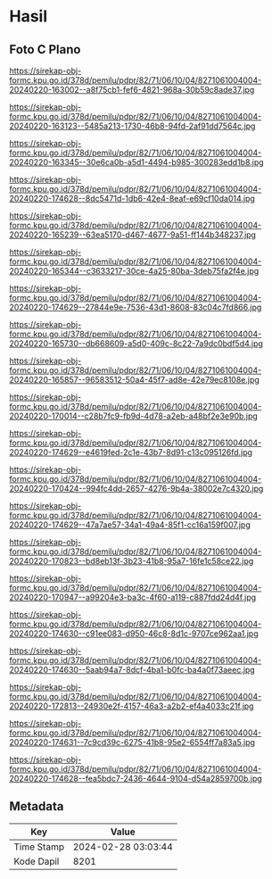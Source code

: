 # Hasil

## Foto C Plano

https://sirekap-obj-formc.kpu.go.id/378d/pemilu/pdpr/82/71/06/10/04/8271061004004-20240220-163002--a8f75cb1-fef6-4821-968a-30b59c8ade37.jpg

https://sirekap-obj-formc.kpu.go.id/378d/pemilu/pdpr/82/71/06/10/04/8271061004004-20240220-163123--5485a213-1730-46b8-94fd-2af91dd7564c.jpg

https://sirekap-obj-formc.kpu.go.id/378d/pemilu/pdpr/82/71/06/10/04/8271061004004-20240220-163345--30e6ca0b-a5d1-4494-b985-300283edd1b8.jpg

https://sirekap-obj-formc.kpu.go.id/378d/pemilu/pdpr/82/71/06/10/04/8271061004004-20240220-174628--8dc5471d-1db6-42e4-8eaf-e69cf10da014.jpg

https://sirekap-obj-formc.kpu.go.id/378d/pemilu/pdpr/82/71/06/10/04/8271061004004-20240220-165239--63ea5170-d467-4677-9a51-ff144b348237.jpg

https://sirekap-obj-formc.kpu.go.id/378d/pemilu/pdpr/82/71/06/10/04/8271061004004-20240220-165344--c3633217-30ce-4a25-80ba-3deb75fa2f4e.jpg

https://sirekap-obj-formc.kpu.go.id/378d/pemilu/pdpr/82/71/06/10/04/8271061004004-20240220-174629--27844e9e-7536-43d1-8608-83c04c7fd866.jpg

https://sirekap-obj-formc.kpu.go.id/378d/pemilu/pdpr/82/71/06/10/04/8271061004004-20240220-165730--db668609-a5d0-409c-8c22-7a9dc0bdf5d4.jpg

https://sirekap-obj-formc.kpu.go.id/378d/pemilu/pdpr/82/71/06/10/04/8271061004004-20240220-165857--96583512-50a4-45f7-ad8e-42e79ec8108e.jpg

https://sirekap-obj-formc.kpu.go.id/378d/pemilu/pdpr/82/71/06/10/04/8271061004004-20240220-170014--c28b7fc9-fb9d-4d78-a2eb-a48bf2e3e90b.jpg

https://sirekap-obj-formc.kpu.go.id/378d/pemilu/pdpr/82/71/06/10/04/8271061004004-20240220-174629--e4619fed-2c1e-43b7-8d91-c13c095126fd.jpg

https://sirekap-obj-formc.kpu.go.id/378d/pemilu/pdpr/82/71/06/10/04/8271061004004-20240220-170424--994fc4dd-2657-4276-9b4a-38002e7c4320.jpg

https://sirekap-obj-formc.kpu.go.id/378d/pemilu/pdpr/82/71/06/10/04/8271061004004-20240220-174629--47a7ae57-34a1-49a4-85f1-cc16a159f007.jpg

https://sirekap-obj-formc.kpu.go.id/378d/pemilu/pdpr/82/71/06/10/04/8271061004004-20240220-170823--bd8eb13f-3b23-41b8-95a7-16fe1c58ce22.jpg

https://sirekap-obj-formc.kpu.go.id/378d/pemilu/pdpr/82/71/06/10/04/8271061004004-20240220-170947--a99204e3-ba3c-4f60-a119-c887fdd24d4f.jpg

https://sirekap-obj-formc.kpu.go.id/378d/pemilu/pdpr/82/71/06/10/04/8271061004004-20240220-174630--c91ee083-d950-46c8-8d1c-9707ce962aa1.jpg

https://sirekap-obj-formc.kpu.go.id/378d/pemilu/pdpr/82/71/06/10/04/8271061004004-20240220-174630--5aab94a7-8dcf-4ba1-b0fc-ba4a0f73aeec.jpg

https://sirekap-obj-formc.kpu.go.id/378d/pemilu/pdpr/82/71/06/10/04/8271061004004-20240220-172813--24930e2f-4157-46a3-a2b2-ef4a4033c21f.jpg

https://sirekap-obj-formc.kpu.go.id/378d/pemilu/pdpr/82/71/06/10/04/8271061004004-20240220-174631--7c9cd39c-6275-41b8-95e2-6554ff7a83a5.jpg

https://sirekap-obj-formc.kpu.go.id/378d/pemilu/pdpr/82/71/06/10/04/8271061004004-20240220-174628--fea5bdc7-2436-4644-9104-d54a2859700b.jpg


## Metadata

| Key        | Value               |
| ---------- | ------------------- |
| Time Stamp | 2024-02-28 03:03:44 |
| Kode Dapil | 8201                |



